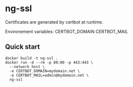 # ng-ssl

Certificates are generated by certbot at runtime.

Environement variables:
    CERTBOT_DOMAIN
    CERTBOT_MAIL


## Quick start

```
docker build -t ng-ssl .
docker run -d --rm -p 80:80 -p 443:443 \
  --network host \
  -e CERTBOT_DOMAIN=mydomain.net \
  -e CERTBOT_MAIL=admin@mydomain.net \
  ng-ssl
```

